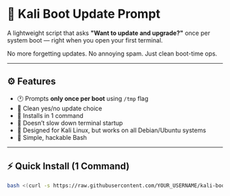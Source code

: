 # 🐉 Kali Boot Update Prompt

A lightweight script that asks **"Want to update and upgrade?"** once per system boot — right when you open your first terminal.

No more forgetting updates. No annoying spam. Just clean boot-time ops.

---

## ⚙️ Features

- 🕐 Prompts **only once per boot** using `/tmp` flag
- 💬 Clean yes/no update choice
- 🚀 Installs in 1 command
- 🧼 Doesn’t slow down terminal startup
- 🐧 Designed for Kali Linux, but works on all Debian/Ubuntu systems
- 🧠 Simple, hackable Bash

---

## ⚡ Quick Install (1 Command)

```bash
bash <(curl -s https://raw.githubusercontent.com/YOUR_USERNAME/kali-boot-update-prompt/main/install.sh)
